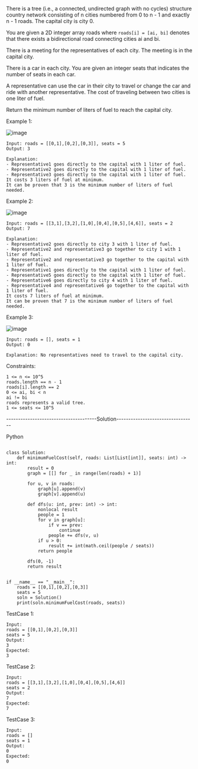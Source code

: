 There is a tree (i.e., a connected, undirected graph with no cycles) structure country network consisting of n cities numbered from 0 to n - 1 and exactly n - 1 roads. The capital city is city 0. 

You are given a 2D integer array roads where ```roads[i] = [ai, bi]``` denotes that there exists a bidirectional road connecting cities ai and bi.

There is a meeting for the representatives of each city. The meeting is in the capital city.

There is a car in each city. You are given an integer seats that indicates the number of seats in each car.

A representative can use the car in their city to travel or change the car and ride with another representative. 
The cost of traveling between two cities is one liter of fuel.

Return the minimum number of liters of fuel to reach the capital city.

 

Example 1:

![image](https://user-images.githubusercontent.com/22728867/218324882-1d1a94ad-1d3a-4754-9fb9-08c8e6535a6e.png)

```
Input: roads = [[0,1],[0,2],[0,3]], seats = 5
Output: 3

Explanation: 
- Representative1 goes directly to the capital with 1 liter of fuel.
- Representative2 goes directly to the capital with 1 liter of fuel.
- Representative3 goes directly to the capital with 1 liter of fuel.
It costs 3 liters of fuel at minimum. 
It can be proven that 3 is the minimum number of liters of fuel needed.
```

Example 2:

![image](https://user-images.githubusercontent.com/22728867/218324894-046c03a6-eb73-4934-a816-aebc06c6592a.png)

```
Input: roads = [[3,1],[3,2],[1,0],[0,4],[0,5],[4,6]], seats = 2
Output: 7

Explanation: 
- Representative2 goes directly to city 3 with 1 liter of fuel.
- Representative2 and representative3 go together to city 1 with 1 liter of fuel.
- Representative2 and representative3 go together to the capital with 1 liter of fuel.
- Representative1 goes directly to the capital with 1 liter of fuel.
- Representative5 goes directly to the capital with 1 liter of fuel.
- Representative6 goes directly to city 4 with 1 liter of fuel.
- Representative4 and representative6 go together to the capital with 1 liter of fuel.
It costs 7 liters of fuel at minimum. 
It can be proven that 7 is the minimum number of liters of fuel needed.
```

Example 3:

![image](https://user-images.githubusercontent.com/22728867/218324901-5d9ca88f-bdef-42f1-be27-10e87e56ee2a.png)

```
Input: roads = [], seats = 1
Output: 0

Explanation: No representatives need to travel to the capital city.
```

Constraints:
```
1 <= n <= 10^5
roads.length == n - 1
roads[i].length == 2
0 <= ai, bi < n
ai != bi
roads represents a valid tree.
1 <= seats <= 10^5
```



--------------------------------------Solution---------------------------------

Python


```

class Solution:
    def minimumFuelCost(self, roads: List[List[int]], seats: int) -> int:
        result = 0
        graph = [[] for _ in range(len(roads) + 1)]

        for u, v in roads:
            graph[u].append(v)
            graph[v].append(u)

        def dfs(u: int, prev: int) -> int:
            nonlocal result
            people = 1
            for v in graph[u]:
                if v == prev:
                    continue
                people += dfs(v, u)
            if u > 0:
                result += int(math.ceil(people / seats))
            return people

        dfs(0, -1)
        return result


if __name__ == "__main__":
    roads = [[0,1],[0,2],[0,3]]
    seats = 5
    soln = Solution()
    print(soln.minimumFuelCost(roads, seats))

```


TestCase 1:
```
Input:
roads = [[0,1],[0,2],[0,3]]
seats = 5
Output:
3
Expected:
3
```

TestCase 2:
```
Input:
roads = [[3,1],[3,2],[1,0],[0,4],[0,5],[4,6]]
seats = 2
Output:
7
Expected:
7
```

TestCase 3:
```
Input:
roads = []
seats = 1
Output:
0
Expected:
0
```
